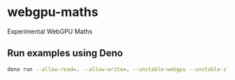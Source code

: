 # webgpu-maths
Experimental WebGPU Maths


## Run examples using Deno
```bash
deno run --allow-read=. --allow-write=. --unstable-webgpu --unstable-sloppy-imports ./examples/ex1.ts
````
